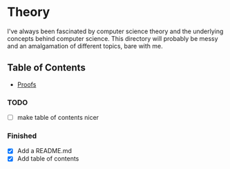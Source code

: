 # Theory

I've always been fascinated by computer science theory and the underlying concepts behind computer science. This directory will probably be messy and an amalgamation of different topics, bare with me.

## Table of Contents

- [Proofs](proofs/README.md)
<!-- - [Logic](logic/README.md)
- [Algorithms](algorithms/README.md)
    - Leetcode?
- [Data Structures](data-structures/README.md)
    - Arrays
    - Linked Lists
    - Binary Trees
    - Stacks
- [Mathematics](mathematics/README.md)
    - Big O notation
- [Computer Science](computer-science/README.md)
- [Programming Languages](programming-languages/README.md)
    - Compilers
    - Garbage collectors
    - Low Vs High level
    - Different uses
- [Operating Systems](operating-systems/README.md)
- [Databases](databases/README.md)
- [Networking](networking/README.md)
- [Security](security/README.md)
- [Artificial Intelligence](artificial-intelligence/README.md) -->

### TODO

- [ ] make table of contents nicer

### Finished

- [x] Add a README.md
- [x] Add table of contents
